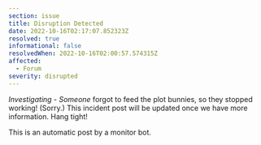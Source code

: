 ```yaml
---
section: issue
title: Disruption Detected
date: 2022-10-16T02:17:07.852323Z
resolved: true
informational: false
resolvedWhen: 2022-10-16T02:00:57.574315Z
affected:
  - Forum
severity: disrupted
---
```

*Investigating* - _Someone_ forgot to feed the plot bunnies, so they stopped working! (Sorry.) This incident post will be updated once we have more information. Hang tight!

This is an automatic post by a monitor bot.
        